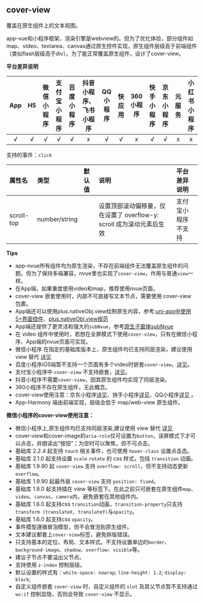 ## cover-view
覆盖在原生组件上的文本视图。

app-vue和小程序框架，渲染引擎是webview的。但为了优化体验，部分组件如map、video、textarea、canvas通过原生控件实现，原生组件层级高于前端组件（类似flash层级高于div）。为了能正常覆盖原生组件，设计了cover-view。


**平台差异说明**

|App|H5|微信小程序|支付宝小程序|百度小程序|抖音小程序、飞书小程序|QQ小程序|快应用|360小程序|快手小程序|京东小程序|元服务|小红书小程序|
|:-:|:-:|:-:|:-:|:-:|:-:|:-:|:-:|:-:|:-:|:-:|:-:|:-:|
|√|√|√|√|√|x|√|√|x|√|√|x|x|


<!-- UNIAPPCOMJSON.cover-image.compatibility -->

支持的事件：`click`

|属性名|类型|默认值|说明|平台差异说明|
|:-|:-|:-|:-|:-|
|scroll-top|number/string||设置顶部滚动偏移量，仅在设置了 overflow-y: scroll 成为滚动元素后生效|支付宝小程序不支持|



**Tips**

- app-nvue所有组件均为原生渲染，不存在前端组件无法覆盖原生组件的问题。但为了保持多端兼容，nvue里也实现了`cover-view`，作用与普通`view`一样。
- 在App端，如果重度使用video和map，推荐使用nvue页面。
- cover-view 嵌套使用时，内部不可直接写文本节点，需要使用 cover-view 包裹。
- App端还可以使用plus.nativeObj.view绘制原生内容，参考:[uni-app中使用5+界面控件](https://ask.dcloud.net.cn/article/35036)、[plus.nativeObj.view规范](https://www.html5plus.org/doc/zh_cn/nativeobj.html#plus.nativeObj.View)
- App端还提供了更灵活和强大的`subNvue`，参考[原生子窗体subNvue](/api/window/subNVues)
- 在 video 组件中使用时，若想在全屏模式下使用`cover-view`，只有在微信小程序、App端的nvue页面可实现。
- 微信小程序 在指定的基础库版本上，原生组件均已支持同层渲染，建议使用 view 替代 [详见](https://developers.weixin.qq.com/miniprogram/dev/component/native-component.html)
- 百度小程序iOS端暂不支持一个页面有多个video时嵌套`cover-view`，[详见](https://smartprogram.baidu.com/docs/develop/component/view_cover-view/)。
- 支付宝小程序中 `cover-view` 不支持嵌套，[详见](https://opendocs.alipay.com/mini/component/cover-view)。
- 抖音小程序不需要`cover-view`，因其原生组件均实现了同层渲染。
- 360小程序不存在原生组件，无此概念。
- cover-view使用注意：京东小程序[详见](https://mp-docs.jd.com/doc/dev/component/548)、快手小程序[详见](https://mp.kuaishou.com/docs/develop/components/view/cover-view.html)、QQ小程序[详见](https://q.qq.com/wiki/develop/miniprogram/component/view-container/cover.html#cover-view) 。
- App-Harmony 端由前端实现，层级会低于 map/web-view 原生组件。


**微信小程序的cover-view使用注意：**
- 微信小程序上,原生组件均已支持同层渲染,建议使用 view 替代 [详见](https://developers.weixin.qq.com/miniprogram/dev/component/cover-view.html)
- cover-view和cover-image的`aria-role`仅可设置为`button`，读屏模式下才可以点击，并朗读出“按钮”；为空时可以聚焦，但不可点击。
- 基础库 2.2.4 起支持 `touch` 相关事件，也可使用 `hover-class` 设置点击态。
- 基础库 2.1.0 起支持设置 `scale` `rotate` 的 css 样式，包括 `transition` 动画。
- 基础库 1.9.90 起 `cover-view` 支持 `overflow: scroll`，但不支持动态更新 `overflow`。
- 基础库 1.9.90 起最外层 `cover-view` 支持 `position: fixed`。
- 基础库 1.9.0 起支持插在 view 等标签下。在此之前只可嵌套在原生组件`map`、`video`、`canvas`、`camera`内，避免嵌套在其他组件内。
- 基础库 1.6.0 起支持css `transition`动画，`transition-property`只支持`transform (translateX, translateY)`与`opacity`。
- 基础库 1.6.0 起支持css `opacity`。
- 事件模型遵循冒泡模型，但不会冒泡到原生组件。
- 文本建议都套上`cover-view`标签，避免排版错误。
- 只支持基本的定位、布局、文本样式。不支持设置单边的`border`、`background-image`、`shadow`、`overflow: visible`等。
- 建议子节点不要溢出父节点。
- 支持使用 `z-index` 控制层级。
- 默认设置的样式有：`white-space: nowrap`; `line-height: 1.2`; `display: block`;
- 自定义组件嵌套 `cover-view` 时，自定义组件的 `slot` 及其父节点暂不支持通过 `wx:if` 控制显隐，否则会导致 `cover-view` 不显示。
